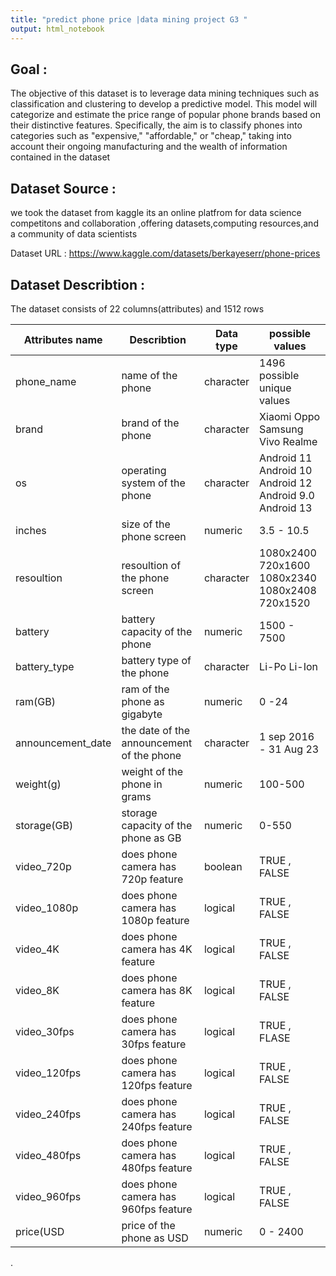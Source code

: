 ```yaml
---
title: "predict phone price |data mining project G3 "
output: html_notebook
---
```

## Goal :
The objective of this dataset is to leverage data mining techniques such as classification and clustering to develop a predictive model. This model will categorize and estimate the price range of popular phone brands based on their distinctive features. Specifically, the aim is to classify phones into categories such as "expensive," "affordable," or "cheap," taking into account their ongoing manufacturing and the wealth of information contained in the dataset


## Dataset Source :
we took the dataset from kaggle its an online platfrom for data science competitons and collaboration ,offering datasets,computing resources,and a community of data scientists

Dataset URL : https://www.kaggle.com/datasets/berkayeserr/phone-prices

## Dataset Describtion :
The dataset consists of 22 columns(attributes) and 1512 rows


| Attributes name | Describtion | Data type | possible values |
|-----------------|-------------|-----------|-----------------|
|phone_name       |name of the phone|character|1496 possible unique values|
|brand            |brand of the phone|character|Xiaomi Oppo Samsung Vivo Realme|
|os               |operating system of the phone|character|Android 11 Android 10 Android 12 Android 9.0 Android 13|
|inches           |size of the phone screen |numeric |3.5 - 10.5  |
|resoultion       |resoultion of the phone screen|character           |1080x2400 720x1600 1080x2340 1080x2408 720x1520         |
|battery          |battery capacity of the phone|numeric|1500 - 7500| 
|battery_type     |battery type of the phone|character| Li-Po Li-Ion |
|ram(GB)          |ram of the phone as gigabyte|numeric |0 -24                 |
|announcement_date |the date of the announcement of the phone             |character           |1 sep 2016 - 31 Aug 23 |
|weight(g)         |weight of the phone in grams |numeric           |100-500                 |
|storage(GB)      |storage capacity of the phone as GB             |numeric           |0-550                 |
|video_720p       |does phone camera has 720p feature|boolean|TRUE , FALSE                 |
|video_1080p      |does phone camera has 1080p feature       |logical           |TRUE , FALSE                 |
|video_4K         |does phone camera has 4K feature             |logical           |TRUE , FALSE                 |
|video_8K         |does phone camera has 8K feature|logical           |TRUE , FALSE                |
|video_30fps       |does phone camera has 30fps feature             |logical           |TRUE , FLASE                 |
|video_120fps       |does phone camera has 120fps feature             |logical           |TRUE , FALSE                 |
|video_240fps       |does phone camera has 240fps feature             |logical           |TRUE , FALSE                 |
|video_480fps|does phone camera has 480fps feature|logical|TRUE , FALSE|
|video_960fps|does phone camera has 960fps feature|logical|TRUE , FALSE|
|price(USD| price of the phone as USD|numeric |0 - 2400|



.
